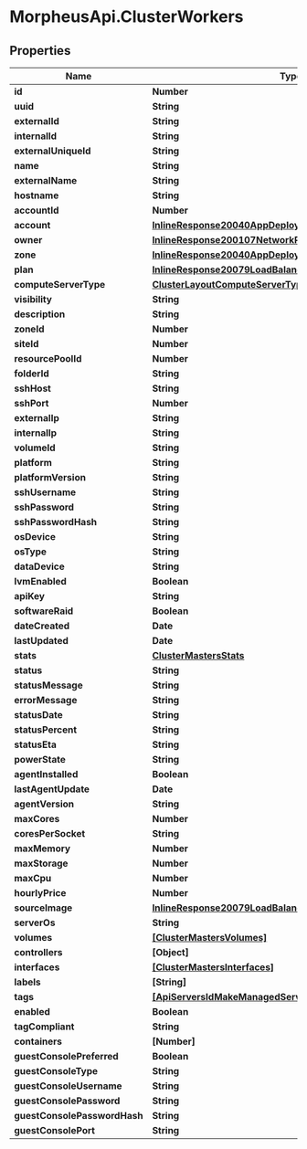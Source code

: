 # MorpheusApi.ClusterWorkers

## Properties

Name | Type | Description | Notes
------------ | ------------- | ------------- | -------------
**id** | **Number** |  | [optional] 
**uuid** | **String** |  | [optional] 
**externalId** | **String** |  | [optional] 
**internalId** | **String** |  | [optional] 
**externalUniqueId** | **String** |  | [optional] 
**name** | **String** |  | [optional] 
**externalName** | **String** |  | [optional] 
**hostname** | **String** |  | [optional] 
**accountId** | **Number** |  | [optional] 
**account** | [**InlineResponse20040AppDeployInstance**](InlineResponse20040AppDeployInstance.md) |  | [optional] 
**owner** | [**InlineResponse200107NetworkPoolCreatedBy**](InlineResponse200107NetworkPoolCreatedBy.md) |  | [optional] 
**zone** | [**InlineResponse20040AppDeployInstance**](InlineResponse20040AppDeployInstance.md) |  | [optional] 
**plan** | [**InlineResponse20079LoadBalancerMonitorLoadBalancerType**](InlineResponse20079LoadBalancerMonitorLoadBalancerType.md) |  | [optional] 
**computeServerType** | [**ClusterLayoutComputeServerType**](ClusterLayoutComputeServerType.md) |  | [optional] 
**visibility** | **String** |  | [optional] 
**description** | **String** |  | [optional] 
**zoneId** | **Number** |  | [optional] 
**siteId** | **Number** |  | [optional] 
**resourcePoolId** | **Number** |  | [optional] 
**folderId** | **String** |  | [optional] 
**sshHost** | **String** |  | [optional] 
**sshPort** | **Number** |  | [optional] 
**externalIp** | **String** |  | [optional] 
**internalIp** | **String** |  | [optional] 
**volumeId** | **String** |  | [optional] 
**platform** | **String** |  | [optional] 
**platformVersion** | **String** |  | [optional] 
**sshUsername** | **String** |  | [optional] 
**sshPassword** | **String** |  | [optional] 
**sshPasswordHash** | **String** |  | [optional] 
**osDevice** | **String** |  | [optional] 
**osType** | **String** |  | [optional] 
**dataDevice** | **String** |  | [optional] 
**lvmEnabled** | **Boolean** |  | [optional] 
**apiKey** | **String** |  | [optional] 
**softwareRaid** | **Boolean** |  | [optional] 
**dateCreated** | **Date** |  | [optional] 
**lastUpdated** | **Date** |  | [optional] 
**stats** | [**ClusterMastersStats**](ClusterMastersStats.md) |  | [optional] 
**status** | **String** |  | [optional] 
**statusMessage** | **String** |  | [optional] 
**errorMessage** | **String** |  | [optional] 
**statusDate** | **String** |  | [optional] 
**statusPercent** | **String** |  | [optional] 
**statusEta** | **String** |  | [optional] 
**powerState** | **String** |  | [optional] 
**agentInstalled** | **Boolean** |  | [optional] 
**lastAgentUpdate** | **Date** |  | [optional] 
**agentVersion** | **String** |  | [optional] 
**maxCores** | **Number** |  | [optional] 
**coresPerSocket** | **String** |  | [optional] 
**maxMemory** | **Number** |  | [optional] 
**maxStorage** | **Number** |  | [optional] 
**maxCpu** | **Number** |  | [optional] 
**hourlyPrice** | **Number** |  | [optional] 
**sourceImage** | [**InlineResponse20079LoadBalancerMonitorLoadBalancerType**](InlineResponse20079LoadBalancerMonitorLoadBalancerType.md) |  | [optional] 
**serverOs** | **String** |  | [optional] 
**volumes** | [**[ClusterMastersVolumes]**](ClusterMastersVolumes.md) |  | [optional] 
**controllers** | **[Object]** |  | [optional] 
**interfaces** | [**[ClusterMastersInterfaces]**](ClusterMastersInterfaces.md) |  | [optional] 
**labels** | **[String]** |  | [optional] 
**tags** | [**[ApiServersIdMakeManagedServerTags]**](ApiServersIdMakeManagedServerTags.md) |  | [optional] 
**enabled** | **Boolean** |  | [optional] 
**tagCompliant** | **String** |  | [optional] 
**containers** | **[Number]** |  | [optional] 
**guestConsolePreferred** | **Boolean** |  | [optional] 
**guestConsoleType** | **String** |  | [optional] 
**guestConsoleUsername** | **String** |  | [optional] 
**guestConsolePassword** | **String** |  | [optional] 
**guestConsolePasswordHash** | **String** |  | [optional] 
**guestConsolePort** | **String** |  | [optional] 



